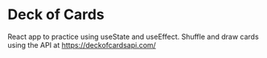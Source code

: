 # Deck of Cards

React app to practice using useState and useEffect. Shuffle and draw cards using the API at https://deckofcardsapi.com/
